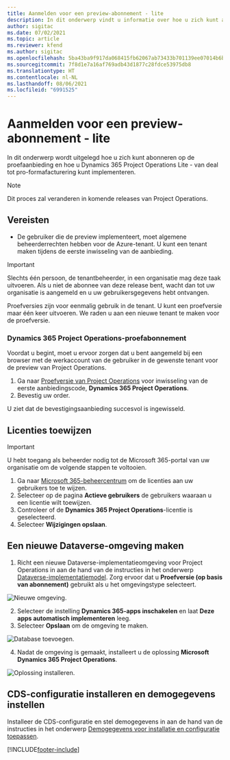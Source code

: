 ```yaml
---
title: Aanmelden voor een preview-abonnement - lite
description: In dit onderwerp vindt u informatie over hoe u zich kunt abonneren op Project Operations Lite en hoe u dit kunt implementeren, van deal tot pro-formafacturering.
author: sigitac
ms.date: 07/02/2021
ms.topic: article
ms.reviewer: kfend
ms.author: sigitac
ms.openlocfilehash: 5ba43ba9f917da068415fb62067ab73433b701139ee07014b6bd8c02612008ce
ms.sourcegitcommit: 7f8d1e7a16af769adb43d1877c28fdce53975db8
ms.translationtype: HT
ms.contentlocale: nl-NL
ms.lasthandoff: 08/06/2021
ms.locfileid: "6991525"
---
```

# <a name="sign-up-for-a-preview-subscription---lite"></a>Aanmelden voor een preview-abonnement - lite 

In dit onderwerp wordt uitgelegd hoe u zich kunt abonneren op de proefaanbieding en hoe u Dynamics 365 Project Operations Lite - van deal tot pro-formafacturering kunt implementeren.

> [!NOTE]
> Dit proces zal veranderen in komende releases van Project Operations.

## <a name="prerequisites"></a>Vereisten
- De gebruiker die de preview implementeert, moet algemene beheerderrechten hebben voor de Azure-tenant. U kunt een tenant maken tijdens de eerste inwisseling van de aanbieding.

> [!IMPORTANT]
> Slechts één persoon, de tenantbeheerder, in een organisatie mag deze taak uitvoeren. Als u niet de abonnee van deze release bent, wacht dan tot uw organisatie is aangemeld en u uw gebruikersgegevens hebt ontvangen.
> 
> Proefversies zijn voor eenmalig gebruik in de tenant. U kunt een proefversie maar één keer uitvoeren. We raden u aan een nieuwe tenant te maken voor de proefversie.

### <a name="dynamics-365-project-operations-trial"></a>Dynamics 365 Project Operations-proefabonnement 

Voordat u begint, moet u ervoor zorgen dat u bent aangemeld bij een browser met de werkaccount van de gebruiker in de gewenste tenant voor de preview van Project Operations.

1. Ga naar [Proefversie van Project Operations](https://aka.ms/try-po) voor inwisseling van de eerste aanbiedingscode, **Dynamics 365 Project Operations**.
2. Bevestig uw order.

  U ziet dat de bevestigingsaanbieding succesvol is ingewisseld.

## <a name="assign-licenses"></a>Licenties toewijzen

> [!IMPORTANT]
> U hebt toegang als beheerder nodig tot de Microsoft 365-portal van uw organisatie om de volgende stappen te voltooien.


1. Ga naar [Microsoft 365-beheercentrum](https://portal.office.com/) om de licenties aan uw gebruikers toe te wijzen.
2. Selecteer op de pagina **Actieve gebruikers** de gebruikers waaraan u een licentie wilt toewijzen.
3. Controleer of de **Dynamics 365 Project Operations**-licentie is geselecteerd. 
4. Selecteer **Wijzigingen opslaan**.

## <a name="create-a-new-dataverse-environment"></a>Een nieuwe Dataverse-omgeving maken

1. Richt een nieuwe Dataverse-implementatieomgeving voor Project Operations in aan de hand van de instructies in het onderwerp [Dataverse-implementatiemodel](lite-deployment.md). Zorg ervoor dat u **Proefversie (op basis van abonnement)** gebruikt als u het omgevingstype selecteert.

  ![Nieuwe omgeving.](./media/19CreateEnvironment.png)

2. Selecteer de instelling **Dynamics 365-apps inschakelen** en laat **Deze apps automatisch implementeren** leeg.  
3. Selecteer **Opslaan** om de omgeving te maken.

  ![Database toevoegen.](./media/20CreateEnvironment1.png)

4. Nadat de omgeving is gemaakt, installeert u de oplossing **Microsoft Dynamics 365 Project Operations**. 

![Oplossing installeren.](./media/21InstallSolution.png)

## <a name="install-a-cds-configuration-and-setup-demo-data"></a>CDS-configuratie installeren en demogegevens instellen

Installeer de CDS-configuratie en stel demogegevens in aan de hand van de instructies in het onderwerp [Demogegevens voor installatie en configuratie toepassen](lite-apply-demo-setup-config-data.md).


[!INCLUDE[footer-include](../includes/footer-banner.md)]
